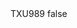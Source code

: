 <?xml version="1.0" encoding="UTF-8"?>
<CustomMetadata xmlns="http://soap.sforce.com/2006/04/metadata">
    <label>TXU989</label>
    <protected>false</protected>
</CustomMetadata>
